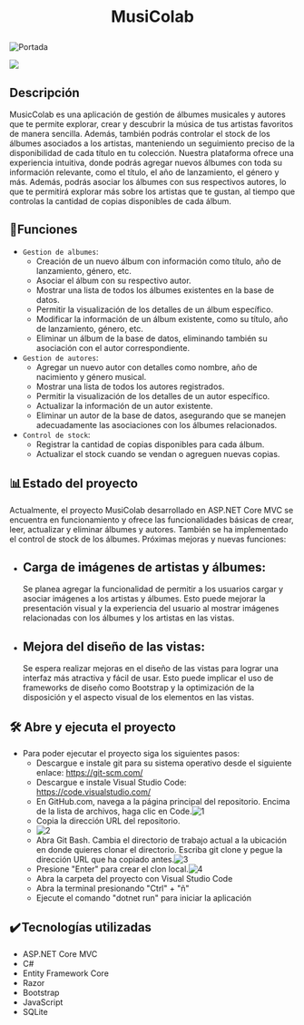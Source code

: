 <h1 align="center">
  <p>MusiColab</p>
</h1>

![Portada](https://github.com/FRodrigoRuiz/proyecto-albumes/assets/93401989/258eadf7-30c5-49a8-a2a9-e470cd7254e7)

<p align="left">
  <img src="https://img.shields.io/badge/STATUS-EN%20DESAROLLO-green">
</p>

<h2>Descripción</h2>

<p>
  MusicColab es una aplicación de gestión de álbumes musicales y autores que te permite explorar, crear y descubrir la música de tus       artistas favoritos de manera sencilla. Además, también podrás controlar el stock de los álbumes asociados a los artistas, manteniendo     un seguimiento preciso de la disponibilidad de cada título en tu colección.
  Nuestra plataforma ofrece una experiencia intuitiva, donde podrás agregar nuevos álbumes con toda su información relevante, como el       título, el año de lanzamiento, el género y más. Además, podrás asociar los álbumes con sus respectivos autores, lo que   te permitirá     explorar más sobre los artistas que te gustan, al tiempo que controlas la cantidad de copias disponibles de cada álbum.
</p>

## :hammer:Funciones

- `Gestion de albumes`: 
  - Creación de un nuevo álbum con información como título, año de lanzamiento, género, etc.
  - Asociar el álbum con su respectivo autor.
  - Mostrar una lista de todos los álbumes existentes en la base de datos.
  - Permitir la visualización de los detalles de un álbum específico.
  - Modificar la información de un álbum existente, como su título, año de lanzamiento, género, etc.
  - Eliminar un álbum de la base de datos, eliminando también su asociación con el autor correspondiente.
- `Gestion de autores`:
  - Agregar un nuevo autor con detalles como nombre, año de nacimiento y género musical.
  - Mostrar una lista de todos los autores registrados.
  - Permitir la visualización de los detalles de un autor específico.
  - Actualizar la información de un autor existente.
  - Eliminar un autor de la base de datos, asegurando que se manejen adecuadamente las asociaciones con los álbumes relacionados.
- `Control de stock`:
  - Registrar la cantidad de copias disponibles para cada álbum.
  - Actualizar el stock cuando se vendan o agreguen nuevas copias.

## 📊 Estado del proyecto
Actualmente, el proyecto MusiColab desarrollado en ASP.NET Core MVC se encuentra en funcionamiento y ofrece las funcionalidades básicas de crear, leer, actualizar y eliminar álbumes y autores. También se ha implementado el control de stock de los álbumes.
Próximas mejoras y nuevas funciones:
- ## Carga de imágenes de artistas y álbumes:
  Se planea agregar la funcionalidad de permitir a los usuarios cargar y asociar imágenes a los artistas y álbumes. Esto puede mejorar la   presentación visual y la experiencia del usuario al mostrar imágenes relacionadas con los álbumes y los artistas en las vistas.
- ## Mejora del diseño de las vistas:
  Se espera realizar mejoras en el diseño de las vistas para lograr una interfaz más atractiva y fácil de usar. Esto puede implicar el     uso de frameworks de diseño como Bootstrap y la optimización de la disposición y el aspecto visual de los elementos en las vistas.

## 🛠️ Abre y ejecuta el proyecto
- Para poder ejecutar el proyecto siga los siguientes pasos:
  - Descargue e instale git para su sistema operativo desde el siguiente enlace: https://git-scm.com/
  - Descargue e instale Visual Studio Code: https://code.visualstudio.com/
  - En GitHub.com, navega a la página principal del repositorio. Encima de la lista de archivos, haga clic en Code.![1](https://github.com/FRodrigoRuiz/proyecto-albumes/assets/93401989/79a83f41-4e3d-4c73-b9b5-58b12074e1fc)
  - Copia la dirección URL del repositorio. 
  - ![2](https://github.com/FRodrigoRuiz/proyecto-albumes/assets/93401989/a53ccc4d-9d13-437d-8831-6264b156d388)
  - Abra Git Bash. Cambia el directorio de trabajo actual a la ubicación en donde quieres clonar el directorio. Escriba git clone y           pegue la dirección URL que ha copiado antes.![3](https://github.com/FRodrigoRuiz/proyecto-albumes/assets/93401989/4b7f02e9-e487-4684-b379-00388897842c)
  - Presione "Enter" para crear el clon local.![4](https://github.com/FRodrigoRuiz/proyecto-albumes/assets/93401989/3f4a97ce-f23d-420d-b343-28f320fbbf06)
  - Abra la carpeta del proyecto con Visual Studio Code
  - Abra la terminal presionando "Ctrl" + "ñ"
  - Ejecute el comando "dotnet run" para iniciar la aplicación

## ✔️ Tecnologías utilizadas
- ASP.NET Core MVC
- C#
- Entity Framework Core
- Razor
- Bootstrap
- JavaScript
- SQLite

